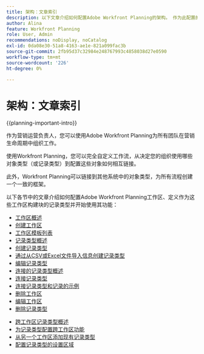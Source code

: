 ```yaml
---
title: 架构：文章索引
description: 以下文章介绍如何配置Adobe Workfront Planning的架构。 作为此配置的一部分，您将了解如何创建工作区、记录类型和自定义字段以映射您要在Workfront Planning中管理的工作流。
author: Alina
feature: Workfront Planning
role: User, Admin
recommendations: noDisplay, noCatalog
exl-id: 0da08e30-51a8-4163-ae1e-821a099fac3b
source-git-commit: 2fb95d37c32984e248767993c4858038d27e0590
workflow-type: tm+mt
source-wordcount: '226'
ht-degree: 0%

---
```



# 架构：文章索引

{{planning-important-intro}}

作为营销运营负责人，您可以使用Adobe Workfront Planning为所有团队在营销生命周期中组织工作。

使用Workfront Planning，您可以完全自定义工作流，从决定您的组织使用哪些对象类型（或记录类型）到配置这些对象如何相互链接。

此外，Workfront Planning可以链接到其他系统中的对象类型，为所有流程创建一个一致的框架。

以下各节中的文章介绍如何配置Adobe Workfront Planning工作区、定义作为这些工作区构建块的记录类型并开始使用其功能：

* [工作区概述](/help/quicksilver/planning/architecture/workspaces-overview.md)
* [创建工作区](/help/quicksilver/planning/architecture/create-workspaces.md)
* [工作区模板列表](/help/quicksilver/planning/architecture/workspace-templates.md)
* [记录类型概述](/help/quicksilver/planning/architecture/overview-of-record-types.md)
* [创建记录类型](/help/quicksilver/planning/architecture/create-record-types.md)
* [通过从CSV或Excel文件导入信息创建记录类型](/help/quicksilver/planning/architecture/import-file-to-create-record-types.md)
* [编辑记录类型](/help/quicksilver/planning/architecture/edit-record-types.md)
* [连接的记录类型概述](/help/quicksilver/planning/architecture/connect-record-types-overview.md)
* [连接记录类型](/help/quicksilver/planning/architecture/connect-record-types.md)
* [连接记录类型和记录的示例](/help/quicksilver/planning/architecture/example-connect-record-types-and-records.md)
* [删除工作区](/help/quicksilver/planning/architecture/delete-workspaces.md)
* [编辑工作区](/help/quicksilver/planning/architecture/edit-workspaces.md)
* [删除记录类型](/help/quicksilver/planning/architecture/delete-record-types.md)

<div class="preview">

* [跨工作区记录类型概述](/help/quicksilver/planning/architecture/cross-workspace-record-types-overview.md)
* [为记录类型配置跨工作区功能](/help/quicksilver/planning/architecture/configure-record-type-cross-workspace-capabilities.md)
* [从另一个工作区添加现有记录类型](/help/quicksilver/planning/architecture/add-existing-record-types-from-another-workspace.md)
* [配置记录类型的设置区域](/help/quicksilver/planning/architecture/configure-record-type-settings.md)

</div>

<!--* [Create workspace hierarchies](/help/quicksilver/planning/architecture/create-workspace-hierarchies.md)-->

